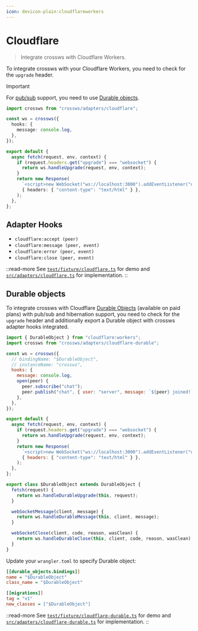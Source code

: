 ```yaml
---
icon: devicon-plain:cloudflareworkers
---
```


# Cloudflare

> Integrate crossws with Cloudflare Workers.

To integrate crossws with your Cloudflare Workers, you need to check for the `upgrade` header.

> [!IMPORTANT]
> For [pub/sub](/guide/pubsub) support, you need to use [Durable objects](#durable-objects).

```ts
import crossws from "crossws/adapters/cloudflare";

const ws = crossws({
  hooks: {
    message: console.log,
  },
});

export default {
  async fetch(request, env, context) {
    if (request.headers.get("upgrade") === "websocket") {
      return ws.handleUpgrade(request, env, context);
    }
    return new Response(
      `<script>new WebSocket("ws://localhost:3000").addEventListener("open", (e) => e.target.send("Hello from client!"));</script>`,
      { headers: { "content-type": "text/html" } },
    );
  },
};
```

## Adapter Hooks

- `cloudflare:accept (peer)`
- `cloudflare:message (peer, event)`
- `cloudflare:error (peer, event)`
- `cloudflare:close (peer, event)`

::read-more
See [`test/fixture/cloudflare.ts`](https://github.com/unjs/crossws/blob/main/test/fixture/cloudflare.ts) for demo and [`src/adapters/cloudflare.ts`](https://github.com/unjs/crossws/blob/main/src/adapters/cloudflare.ts) for implementation.
::

## Durable objects

To integrate crossws with Cloudflare [Durable Objects](https://developers.cloudflare.com/durable-objects/api/websockets/) (available on paid plans) with pub/sub and hibernation support, you need to check for the `upgrade` header and additionally export a Durable object with crossws adapter hooks integrated.

```js
import { DurableObject } from "cloudflare:workers";
import crossws from "crossws/adapters/cloudflare-durable";

const ws = crossws({
  // bindingName: "$DurableObject",
  // instanceName: "crossws",
  hooks: {
    message: console.log,
    open(peer) {
      peer.subscribe("chat");
      peer.publish("chat", { user: "server", message: `${peer} joined!` });
    },
  },
});

export default {
  async fetch(request, env, context) {
    if (request.headers.get("upgrade") === "websocket") {
      return ws.handleUpgrade(request, env, context);
    }
    return new Response(
      `<script>new WebSocket("ws://localhost:3000").addEventListener("open", (e) => e.target.send("Hello from client!"));</script>`,
      { headers: { "content-type": "text/html" } },
    );
  },
};

export class $DurableObject extends DurableObject {
  fetch(request) {
    return ws.handleDurableUpgrade(this, request);
  }

  webSocketMessage(client, message) {
    return ws.handleDurableMessage(this, client, message);
  }

  webSocketClose(client, code, reason, wasClean) {
    return ws.handleDurableClose(this, client, code, reason, wasClean);
  }
}
```

Update your `wrangler.toml` to specify Durable object:

```ini
[[durable_objects.bindings]]
name = "$DurableObject"
class_name = "$DurableObject"

[[migrations]]
tag = "v1"
new_classes = ["$DurableObject"]
```

::read-more
See [`test/fixture/cloudflare-durable.ts`](https://github.com/unjs/crossws/blob/main/test/fixture/cloudflare-durable.ts) for demo and [`src/adapters/cloudflare-durable.ts`](https://github.com/unjs/crossws/blob/main/src/adapters/cloudflare-durable.ts) for implementation.
::
